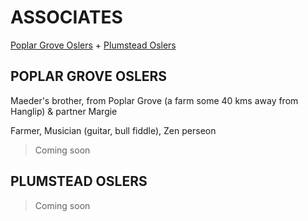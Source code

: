 
# ASSOCIATES

<a href="#antonyosler">Poplar Grove Oslers</a> + <a href="#milesosler">Plumstead Oslers</a>

<a name="antonyosler"></a>

## POPLAR GROVE OSLERS

Maeder's brother, from Poplar Grove (a farm some 40 kms away from Hanglip) & partner Margie

Farmer, Musician (guitar, bull fiddle), Zen perseon

>Coming soon


<a name="milesosler"></a>

## PLUMSTEAD OSLERS

>Coming soon
